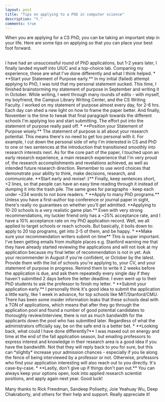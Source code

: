 ```yaml
---
layout: post
title: "Tips on applying to a PhD in computer science"
description: "Y."
comments: true
---
```



When you are applying for a CS PhD, you can be taking an important step in your life. Here are some tips on applying so that you can place your best foot forward. 

<br>
I have had an unsuccessful round of PhD applications, but 1-2 years later, I finally landed myself into UIUC and a top-choice lab. Comparing my experience, these are what I've done differently and what I think helped.
* **Start your Statement of Purpose early.** In my initial (failed) attempt applying to PhD, I was told that my personal statement sucked. This time, I finished brainstorming my statement of purpose in September and writing it in October. While writing, I went through many rounds of edits - with myself, my boyfriend, the Campus Library Writing Center, and the CS Writing Faculty. I worked on my statement of purpose almost every day, for 2-6 hrs. Each day can shed a new light on how to frame the paper better. And finally, November is the time to tweak that final paragraph towards the different schools I'm applying too and start submitting. The effort put into the statement of purpose really paid off. 
* **Position your Statement of Purpose wisely.** The statement of purpose is all about your research potential. This means there's no need to get too personal with it. For example, I cut down the personal side of why I'm interested in CS and PhD to one or two sentences at the introduction that transitioned smoothly into research interests next. As for the core part of the paper, I touched upon an early research experience, a main research experience that I'm very proud of, the research accomplishments and revelations achieved, as well as intended future research direction. Remember to use word choices that demonstrate your ability to think, make decisions, research, and communicate. **Start early and revise! :)** Finally, keep sentences short, <2 lines, so that people can have an easy time reading through it instead of dumping it into the trash pile. The same goes for paragraphs - keep each under ~234 words to not bore readers. 
* **Apply to many PhD programs.** Unless you have a first-author top conference or journal paper in sight, there's really no guarantees on whether you'll get admitted. **Applying to 10-20 schools is a very realistic game plan.** Even with very strong recommendations, my luckier friend only has a ~25% acceptance rate, and I have a 10% acceptance rate on my PhD application record. Well, we all applied to target schools or reach schools. But basically, it boils down to: apply to 20 top programs, get into 2-5 of them, and be happy.
* **Make sure your recommendation writers submit on time** This is super important. I've been getting emails from multiple places e.g. Stanford warning me that they have already started reviewing the applications and will not look at my application because my final letter of recommendation is not in yet. Ask your recommender in August if you're confident, or October by the latest. Provide them with the list of schools you're applying to, your CV, and your statement of purpose in progress. Remind them to write it 2 weeks before the application is due, and ask them repeatedly every single day if they haven't submitted 2 days before the letter deadline. I even went up to their PhD students to ask the professor to finish my letter.
* **Submit your application early.** I personally think it's good idea to submit the application a little early, like 1 week in advance, for top schools like MIT/Stanford/CMU. There has been some insider information leaks that these schools deal with a TON of applications, which means that after they go through the application pool and found a number of good potential candidates to thoroughly review/interview, there is not as much bandwidth for the applicants down the pool who has submitted later. Regardless of what the administrators officially say, be on the safe end is a better bet.
* **Looking back, what could I have done differently?** I was maxed out on energy and time at the end of the fall application season, but emailing professors to express interest and knowledge in their research area is a good idea if you have the bandwidth. Not that they will reply back to you for sure, but this can *slightly* increase your admission chances - especially if you lie along the fence of being interviewed by a professor or not. Otherwise, professors who find your application interesting will also reach out to you directly. It's case-by-case.
* **Lastly, don't give up if things don't pan out.** You can always keep your options open, look into applied research scientist positions, and apply again next year. Good luck! 
<br />

<br>
Many thanks to Rick Freedman, Sandeep Polisetty, Joie Yeahuay Wu, Deep Chakraborty, and others for their help and support. Really appreciate it!
<br />


